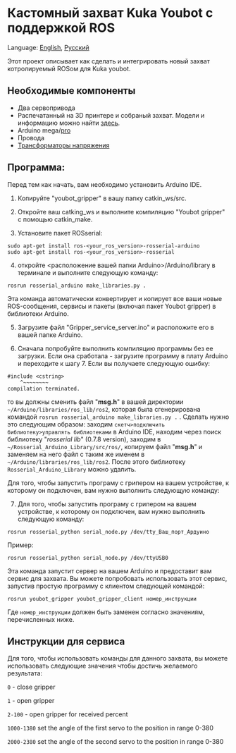 # Кастомный захват Kuka Youbot с поддержкой ROS
Language: [English](https://github.com/Alex-T-RU-DE/Custom-gripper-for-youbot-with-ROS-control/blob/main/README.md), [Русский](https://github.com/Alex-T-RU-DE/Custom-gripper-for-youbot-with-ROS-control/blob/main/README.ru.md) 

Этот проект описывает как сделать и интегрировать новый захват котролируемый ROSом для Kuka youbot.

## Необходимые компоненты


- Два сервопривода
- Распечатанный на 3D принтере и собраный захват. Модели и информацию можно найти [здесь](https://www.thingiverse.com/thing:4764063).
- Arduino mega/[pro](https://www.amazon.de/ARCELI-Arduino-Mega-ATmega2560-CH340G-Elektronik/dp/B07MQ1J9MR/ref=sr_1_13?dchild=1&keywords=arduino+pro&qid=1613692717&sr=8-13)
- Провода
- [Трансформаторы напряжения](https://www.amazon.de/LAOMAO-Wandler-einstellbar-Spannungswandler-Converter/dp/B00HV4EPG8/ref=asc_df_B00HV4EPG8/?tag=googshopde-21&linkCode=df0&hvadid=231941675984&hvpos=&hvnetw=g&hvrand=3852759402861473550&hvpone=&hvptwo=&hvqmt=&hvdev=c&hvdvcmdl=&hvlocint=&hvlocphy=9068552&hvtargid=pla-420005320986&psc=1&th=1&psc=1)


## Программа:

Перед тем как начать, вам необходимо установить Arduino IDE.

1. Копируйте "youbot_gripper" в вашу папку catkin_ws/src.

2. Откройте ваш catking_ws и выполните компиляцию "Youbot gripper" с помощью catkin_make.

3. Установите пакет ROSserial:
 ```
sudo apt-get install ros-<your_ros_version>-rosserial-arduino
sudo apt-get install ros-<your_ros_version>-rosserial
 ```
4. откройте <расположение вашей папки Arduino>/Arduino/library в терминале и выполните следующую команду:
```
rosrun rosserial_arduino make_libraries.py .
```
Эта команда автоматически конвертирует и копирует все ваши новые ROS-сообщения, сервисы и пакеты (включая пакет Youbot gripper) в библиотеки Arduino.

5. Загрузите файл "Gripper_service_server.ino" и расположите его в вашей папке Arduino.

6. Сначала попробуйте выполнить компиляцию программы без ее загрузки. Если она сработала - загрузите программу в плату Arduino и переходите к шагу 7. Если вы получаете следующую ошибку:

```
#include <cstring>
    ^~~~~~~~~
compilation terminated. 
 ```
то вы должны сменить файл "**msg.h**" в вашей директории `~/Arduino/libraries/ros_lib/ros2`, которая была сгенерирована командой ```rosrun rosserial_arduino make_libraries.py .``` . Сделать нужно это следующим образом: заходим `скетч>подключить библиотеку>управлять библиотеками` в Arduino IDE, находим через поиск библиотеку "*rosserial lib*" (0.7.8 version), заходим в `~/Rosserial_Arduino_Library/src/ros/`, копируем файл "**msg.h**" и заменяем на него файл с таким же именем в `~/Arduino/libraries/ros_lib/ros2`. После этого библиотеку `Rosserial_Arduino_Library` можно удалить.

Для того, чтобы запустить програму с грипером на вашем устройстве, к которому он подключен, вам нужно выполнить следующую команду:
   
7. Для того, чтобы запустить програму с грипером на вашем устройстве, к которому он подключен, вам нужно выполнить следующую команду:
```
rosrun rosserial_python serial_node.py /dev/tty_Ваш_порт_Ардуино
```
Пример:  
```
rosrun rosserial_python serial_node.py /dev/ttyUSB0
```
Эта команда запустит сервер на вашем Arduino и предоставит вам сервис для захвата. Вы можете попробовать использовать этот сервис, запустив простую программу с клиентом следующей командой:
```
rosrun youbot_gripper youbot_gripper_client номер_инструкции 
```
Где ```номер_инструкции``` должен быть заменен согласно значениям, перечисленных ниже.         
                                 
## Инструкции для сервиса

Для того, чтобы использовать команды для данного захвата, вы можете использовать следующие значения чтобы достичь желаемого результата:


```0``` - close gripper

```1``` - open gripper

```2-100``` - open gripper for received percent

```1000-1380``` set the angle of the first servo to the position in range 0-380

```2000-2380``` set the angle of the second servo to the position in range 0-380
